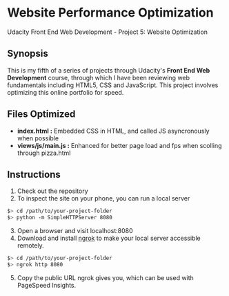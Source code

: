 # Website Performance Optimization
Udacity Front End Web Development - Project 5: Website Optimization
## Synopsis

This is my fifth of a series of projects through Udacity's **Front End Web Development** course, through which I have been reviewing web fundamentals including HTML5, CSS and JavaScript.  This project involves optimizing this online portfolio for speed.

## Files Optimized

* **index.html :** Embedded CSS in HTML, and called JS asyncronously when possible
* **views/js/main.js :** Enhanced for better page load and fps when scolling through pizza.html


## Instructions

1. Check out the repository
2. To inspect the site on your phone, you can run a local server

  ```bash
  $> cd /path/to/your-project-folder
  $> python -m SimpleHTTPServer 8080
  ```

3. Open a browser and visit localhost:8080
4. Download and install [ngrok](https://ngrok.com/) to make your local server accessible remotely.

  ``` bash
  $> cd /path/to/your-project-folder
  $> ngrok http 8080
  ```

5. Copy the public URL ngrok gives you, which can be used with PageSpeed Insights.